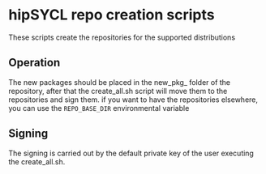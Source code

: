 # hipSYCL repo creation scripts

These scripts create the repositories for the supported distributions

## Operation

The new packages should be placed in the new_pkg_<distribution> folder of the repository, after that the create_all.sh script will move them to the repositories and sign them. if you want to have the repositories elsewhere, you can use the `REPO_BASE_DIR` environmental variable

## Signing

The signing is carried out by the default private key of the user executing the create_all.sh. 

